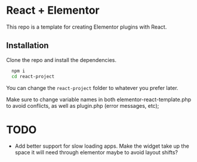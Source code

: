 # React + Elementor

This repo is a template for creating Elementor plugins with React.

## Installation

Clone the repo and install the dependencies.

```bash
  npm i
  cd react-project
```

You can change the `react-project` folder to whatever you prefer later.

Make sure to change variable names in both elementor-react-template.php to avoid conflicts, as well as plugin.php (error messages, etc);

# TODO

- Add better support for slow loading apps. Make the widget take up the space it will need through elementor maybe to avoid layout shifts?

